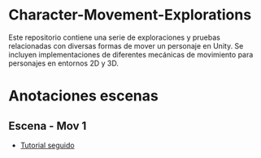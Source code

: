 # Character-Movement-Explorations
Este repositorio contiene una serie de exploraciones y pruebas relacionadas con diversas formas de mover un personaje en Unity. Se incluyen implementaciones de diferentes mecánicas de movimiento para personajes en entornos 2D y 3D.

# Anotaciones escenas
## Escena - Mov 1
- [Tutorial seguido](https://www.youtube.com/watch?v=f473C43s8nE)

